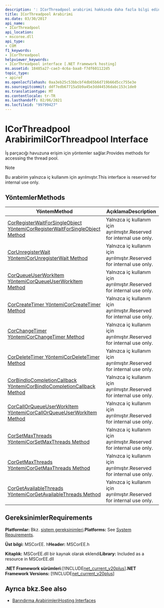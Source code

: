 ```yaml
---
description: ': ICorThreadpool arabirimi hakkında daha fazla bilgi edinin'
title: ICorThreadpool Arabirimi
ms.date: 03/30/2017
api_name:
- ICorThreadpool
api_location:
- mscoree.dll
api_type:
- COM
f1_keywords:
- ICorThreadpool
helpviewer_keywords:
- ICorThreadpool interface [.NET Framework hosting]
ms.assetid: 18485a27-cae3-4c6a-baa8-f7df601122d5
topic_type:
- apiref
ms.openlocfilehash: 0aa3eb25c53bbcbf4db65b6d719b66d5cc755e3e
ms.sourcegitcommit: ddf7edb67715a5b9a45e3dd44536dabc153c1de0
ms.translationtype: MT
ms.contentlocale: tr-TR
ms.lasthandoff: 02/06/2021
ms.locfileid: "99799427"
---
```

# <a name="icorthreadpool-interface"></a><span data-ttu-id="7fe8b-103">ICorThreadpool Arabirimi</span><span class="sxs-lookup"><span data-stu-id="7fe8b-103">ICorThreadpool Interface</span></span>

<span data-ttu-id="7fe8b-104">İş parçacığı havuzuna erişim için yöntemler sağlar.</span><span class="sxs-lookup"><span data-stu-id="7fe8b-104">Provides methods for accessing the thread pool.</span></span>  
  
> [!NOTE]
> <span data-ttu-id="7fe8b-105">Bu arabirim yalnızca iç kullanım için ayrılmıştır.</span><span class="sxs-lookup"><span data-stu-id="7fe8b-105">This interface is reserved for internal use only.</span></span>  
  
## <a name="methods"></a><span data-ttu-id="7fe8b-106">Yöntemler</span><span class="sxs-lookup"><span data-stu-id="7fe8b-106">Methods</span></span>  
  
|<span data-ttu-id="7fe8b-107">Yöntem</span><span class="sxs-lookup"><span data-stu-id="7fe8b-107">Method</span></span>|<span data-ttu-id="7fe8b-108">Açıklama</span><span class="sxs-lookup"><span data-stu-id="7fe8b-108">Description</span></span>|  
|------------|-----------------|  
|[<span data-ttu-id="7fe8b-109">CorRegisterWaitForSingleObject Yöntemi</span><span class="sxs-lookup"><span data-stu-id="7fe8b-109">CorRegisterWaitForSingleObject Method</span></span>](icorthreadpool-corregisterwaitforsingleobject-method.md)|<span data-ttu-id="7fe8b-110">Yalnızca iç kullanım için ayrılmıştır.</span><span class="sxs-lookup"><span data-stu-id="7fe8b-110">Reserved for internal use only.</span></span>|  
|[<span data-ttu-id="7fe8b-111">CorUnregisterWait Yöntemi</span><span class="sxs-lookup"><span data-stu-id="7fe8b-111">CorUnregisterWait Method</span></span>](icorthreadpool-corunregisterwait-method.md)|<span data-ttu-id="7fe8b-112">Yalnızca iç kullanım için ayrılmıştır.</span><span class="sxs-lookup"><span data-stu-id="7fe8b-112">Reserved for internal use only.</span></span>|  
|[<span data-ttu-id="7fe8b-113">CorQueueUserWorkItem Yöntemi</span><span class="sxs-lookup"><span data-stu-id="7fe8b-113">CorQueueUserWorkItem Method</span></span>](icorthreadpool-corqueueuserworkitem-method.md)|<span data-ttu-id="7fe8b-114">Yalnızca iç kullanım için ayrılmıştır.</span><span class="sxs-lookup"><span data-stu-id="7fe8b-114">Reserved for internal use only.</span></span>|  
|[<span data-ttu-id="7fe8b-115">CorCreateTimer Yöntemi</span><span class="sxs-lookup"><span data-stu-id="7fe8b-115">CorCreateTimer Method</span></span>](icorthreadpool-corcreatetimer-method.md)|<span data-ttu-id="7fe8b-116">Yalnızca iç kullanım için ayrılmıştır.</span><span class="sxs-lookup"><span data-stu-id="7fe8b-116">Reserved for internal use only.</span></span>|  
|[<span data-ttu-id="7fe8b-117">CorChangeTimer Yöntemi</span><span class="sxs-lookup"><span data-stu-id="7fe8b-117">CorChangeTimer Method</span></span>](icorthreadpool-corchangetimer-method.md)|<span data-ttu-id="7fe8b-118">Yalnızca iç kullanım için ayrılmıştır.</span><span class="sxs-lookup"><span data-stu-id="7fe8b-118">Reserved for internal use only.</span></span>|  
|[<span data-ttu-id="7fe8b-119">CorDeleteTimer Yöntemi</span><span class="sxs-lookup"><span data-stu-id="7fe8b-119">CorDeleteTimer Method</span></span>](icorthreadpool-cordeletetimer-method.md)|<span data-ttu-id="7fe8b-120">Yalnızca iç kullanım için ayrılmıştır.</span><span class="sxs-lookup"><span data-stu-id="7fe8b-120">Reserved for internal use only.</span></span>|  
|[<span data-ttu-id="7fe8b-121">CorBindIoCompletionCallback Yöntemi</span><span class="sxs-lookup"><span data-stu-id="7fe8b-121">CorBindIoCompletionCallback Method</span></span>](icorthreadpool-corbindiocompletioncallback-method.md)|<span data-ttu-id="7fe8b-122">Yalnızca iç kullanım için ayrılmıştır.</span><span class="sxs-lookup"><span data-stu-id="7fe8b-122">Reserved for internal use only.</span></span>|  
|[<span data-ttu-id="7fe8b-123">CorCallOrQueueUserWorkItem Yöntemi</span><span class="sxs-lookup"><span data-stu-id="7fe8b-123">CorCallOrQueueUserWorkItem Method</span></span>](icorthreadpool-corcallorqueueuserworkitem-method.md)|<span data-ttu-id="7fe8b-124">Yalnızca iç kullanım için ayrılmıştır.</span><span class="sxs-lookup"><span data-stu-id="7fe8b-124">Reserved for internal use only.</span></span>|  
|[<span data-ttu-id="7fe8b-125">CorSetMaxThreads Yöntemi</span><span class="sxs-lookup"><span data-stu-id="7fe8b-125">CorSetMaxThreads Method</span></span>](icorthreadpool-corsetmaxthreads-method.md)|<span data-ttu-id="7fe8b-126">Yalnızca iç kullanım için ayrılmıştır.</span><span class="sxs-lookup"><span data-stu-id="7fe8b-126">Reserved for internal use only.</span></span>|  
|[<span data-ttu-id="7fe8b-127">CorGetMaxThreads Yöntemi</span><span class="sxs-lookup"><span data-stu-id="7fe8b-127">CorGetMaxThreads Method</span></span>](icorthreadpool-corgetmaxthreads-method.md)|<span data-ttu-id="7fe8b-128">Yalnızca iç kullanım için ayrılmıştır.</span><span class="sxs-lookup"><span data-stu-id="7fe8b-128">Reserved for internal use only.</span></span>|  
|[<span data-ttu-id="7fe8b-129">CorGetAvailableThreads Yöntemi</span><span class="sxs-lookup"><span data-stu-id="7fe8b-129">CorGetAvailableThreads Method</span></span>](icorthreadpool-corgetavailablethreads-method.md)|<span data-ttu-id="7fe8b-130">Yalnızca iç kullanım için ayrılmıştır.</span><span class="sxs-lookup"><span data-stu-id="7fe8b-130">Reserved for internal use only.</span></span>|  
  
## <a name="requirements"></a><span data-ttu-id="7fe8b-131">Gereksinimler</span><span class="sxs-lookup"><span data-stu-id="7fe8b-131">Requirements</span></span>  

 <span data-ttu-id="7fe8b-132">**Platformlar:** Bkz. [sistem gereksinimleri](../../get-started/system-requirements.md).</span><span class="sxs-lookup"><span data-stu-id="7fe8b-132">**Platforms:** See [System Requirements](../../get-started/system-requirements.md).</span></span>  
  
 <span data-ttu-id="7fe8b-133">**Üst bilgi:** MSCorEE. h</span><span class="sxs-lookup"><span data-stu-id="7fe8b-133">**Header:** MSCorEE.h</span></span>  
  
 <span data-ttu-id="7fe8b-134">**Kitaplık:** MSCorEE.dll bir kaynak olarak eklendi</span><span class="sxs-lookup"><span data-stu-id="7fe8b-134">**Library:** Included as a resource in MSCorEE.dll</span></span>  
  
 <span data-ttu-id="7fe8b-135">**.NET Framework sürümleri:**[!INCLUDE[net_current_v20plus](../../../../includes/net-current-v20plus-md.md)]</span><span class="sxs-lookup"><span data-stu-id="7fe8b-135">**.NET Framework Versions:** [!INCLUDE[net_current_v20plus](../../../../includes/net-current-v20plus-md.md)]</span></span>  
  
## <a name="see-also"></a><span data-ttu-id="7fe8b-136">Ayrıca bkz.</span><span class="sxs-lookup"><span data-stu-id="7fe8b-136">See also</span></span>

- [<span data-ttu-id="7fe8b-137">Barındırma Arabirimleri</span><span class="sxs-lookup"><span data-stu-id="7fe8b-137">Hosting Interfaces</span></span>](hosting-interfaces.md)
